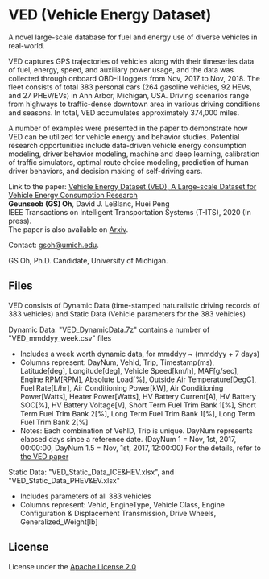 # VED (Vehicle Energy Dataset)
A novel large-scale database for fuel and energy use of diverse vehicles in real-world.

VED captures GPS trajectories of vehicles along with their timeseries data of fuel, energy, speed, and auxiliary power usage, and the data was collected through onboard OBD-II loggers from Nov, 2017 to Nov, 2018.
The fleet consists of total 383 personal cars (264 gasoline vehicles, 92 HEVs, and 27 PHEV/EVs) in Ann Arbor, Michigan, USA. 
Driving scenarios range from highways to traffic-dense downtown area in various driving conditions and seasons. 
In total, VED accumulates approximately 374,000 miles. 

A number of examples were presented in the paper to demonstrate how VED can be utilized for vehicle energy and behavior studies. Potential research opportunities include data-driven vehicle energy consumption modeling, driver behavior modeling, machine and deep learning, calibration of traffic simulators, optimal route choice modeling, prediction of human driver behaviors, and decision making of self-driving cars.

Link to the paper: 
[Vehicle Energy Dataset (VED), A Large-scale Dataset for Vehicle Energy Consumption Research](https://doi.org/10.1109/TITS.2020.3035596)\
**Geunseob (GS) Oh**, David J. LeBlanc, Huei Peng\
IEEE Transactions on Intelligent Transportation Systems (T-ITS), 2020 (In press).\
The paper is also available on [Arxiv](https://arxiv.org/pdf/1905.02081.pdf).


Contact: gsoh@umich.edu.

GS Oh, Ph.D. Candidate, University of Michigan.



## Files
VED consists of Dynamic Data (time-stamped naturalistic driving records of 383 vehicles) and Static Data (Vehicle parameters for the 383 vehicles)

Dynamic Data: "VED_DynamicData.7z" contains a number of "VED_mmddyy_week.csv" files
- Includes a week worth dynamic data, for mmddyy ~ (mmddyy + 7 days)
- Columns represent:
	DayNum,	VehId,	Trip,	Timestamp(ms),	Latitude[deg],	Longitude[deg],	Vehicle Speed[km/h],	MAF[g/sec],	Engine RPM[RPM],	Absolute Load[%],	Outside Air Temperature[DegC],	Fuel Rate[L/hr],	Air Conditioning Power[kW],	Air Conditioning Power[Watts],	Heater Power[Watts],	HV Battery Current[A],	HV Battery SOC[%],	HV Battery Voltage[V],	Short Term Fuel Trim Bank 1[%],	Short Term Fuel Trim Bank 2[%],	Long Term Fuel Trim Bank 1[%],	Long Term Fuel Trim Bank 2[%]
- Notes:
	Each combination of VehID, Trip is unique.
	DayNum represents elapsed days since a reference date. (DayNum 1 = Nov, 1st, 2017, 00:00:00, DayNum 1.5 = Nov, 1st, 2017, 12:00:00)
	For the details, refer to [the VED paper](https://arxiv.org/abs/1905.02081)
	
	
Static Data: "VED_Static_Data_ICE&HEV.xlsx", and "VED_Static_Data_PHEV&EV.xlsx"
- Includes parameters of all 383 vehicles
- Columns represent: 
	VehId,	EngineType,	Vehicle Class,	Engine Configuration & Displacement	Transmission,	Drive Wheels,	Generalized_Weight[lb]



## License

License under the [Apache License 2.0](LICENSE)
